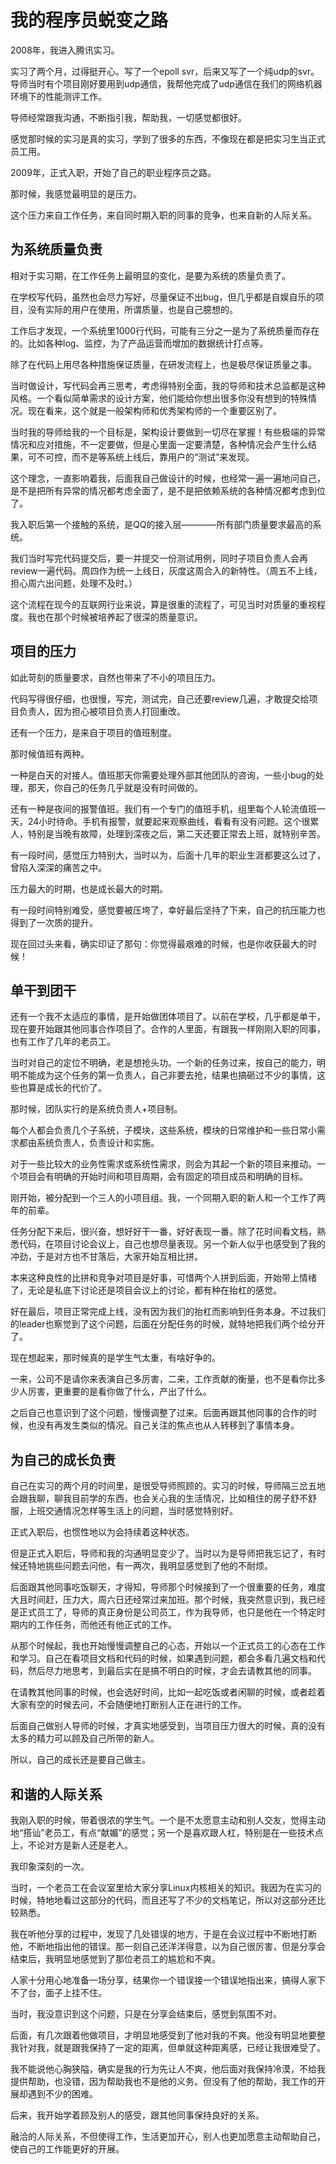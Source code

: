 # 我的程序员蜕变之路

2008年，我进入腾讯实习。

实习了两个月，过得挺开心。写了一个epoll svr，后来又写了一个纯udp的svr。导师当时有个项目刚好要用到udp通信，我帮他完成了udp通信在我们的网络机器环境下的性能测评工作。

导师经常跟我沟通，不断指引我，帮助我，一切感觉都很好。

感觉那时候的实习是真的实习，学到了很多的东西，不像现在都是把实习生当正式员工用。

2009年，正式入职，开始了自己的职业程序员之路。

那时候，我感觉最明显的是压力。

这个压力来自工作任务，来自同时期入职的同事的竞争，也来自新的人际关系。

## 为系统质量负责
相对于实习期，在工作任务上最明显的变化，是要为系统的质量负责了。

在学校写代码，虽然也会尽力写好，尽量保证不出bug，但几乎都是自娱自乐的项目，没有实际的用户在使用，所谓质量，也是自己臆想的。

工作后才发现，一个系统里1000行代码，可能有三分之一是为了系统质量而存在的。比如各种log、监控，为了产品运营而增加的数据统计打点等。

除了在代码上用尽各种措施保证质量，在研发流程上，也是极尽保证质量之事。

当时做设计，写代码会再三思考，考虑得特别全面，我的导师和技术总监都是这种风格。一个看似简单需求的设计方案，他们能给你想出很多你没有想到的特殊情况。现在看来，这个就是一般架构师和优秀架构师的一个重要区别了。

当时我的导师给我的一个目标是，架构设计要做到一切尽在掌握！有些极端的异常情况和应对措施，不一定要做，但是心里面一定要清楚，各种情况会产生什么结果，可不可控，而不是等系统上线后，靠用户的“测试”来发现。

这个理念，一直影响着我，后面我自己做设计的时候，也经常一遍一遍地问自己，是不是把所有异常的情况都考虑全面了，是不是把依赖系统的各种情况都考虑到位了。

我入职后第一个接触的系统，是QQ的接入层————所有部门质量要求最高的系统。

我们当时写完代码提交后，要一并提交一份测试用例，同时子项目负责人会再review一遍代码。周四作为统一上线日，灰度这周合入的新特性。（周五不上线，担心周六出问题，处理不及时。）

这个流程在现今的互联网行业来说，算是很重的流程了，可见当时对质量的重视程度。我也在那个时候被培养起了很深的质量意识。

## 项目的压力
如此苛刻的质量要求，自然也带来了不小的项目压力。

代码写得很仔细，也很慢，写完，测试完，自己还要review几遍，才敢提交给项目负责人，因为担心被项目负责人打回重改。

还有一个压力，是来自于项目的值班制度。

那时候值班有两种。

一种是白天的对接人。值班那天你需要处理外部其他团队的咨询，一些小bug的处理，那天，你自己的任务几乎就是没有时间做的。

还有一种是夜间的报警值班。我们有一个专门的值班手机，组里每个人轮流值班一天，24小时待命。手机有报警，就要起来观察曲线，看看有没有问题。这个很累人，特别是当晚有故障，处理到深夜之后，第二天还要正常去上班，就特别辛苦。

有一段时间，感觉压力特别大，当时以为，后面十几年的职业生涯都要这么过了，曾陷入深深的痛苦之中。

压力最大的时期，也是成长最大的时期。

有一段时间特别难受，感觉要被压垮了，幸好最后坚持了下来，自己的抗压能力也得到了一次质的提升。

现在回过头来看，确实印证了那句：你觉得最艰难的时候，也是你收获最大的时候！

## 单干到团干
还有一个我不太适应的事情，是开始做团体项目了。以前在学校，几乎都是单干，现在要开始跟其他同事合作项目了。合作的人里面，有跟我一样刚刚入职的同事，也有工作了几年的老员工。

当时对自己的定位不明确，老是想抢头功。一个新的任务过来，按自己的能力，明明不能成为这个任务的第一负责人，自己非要去抢，结果也搞砸过不少的事情，这些也算是成长的代价了。

那时候，团队实行的是系统负责人+项目制。

每个人都会负责几个子系统，子模块，这些系统，模块的日常维护和一些日常小需求都由系统负责人，负责设计和实施。

对于一些比较大的业务性需求或系统性需求，则会为其起一个新的项目来推动。一个项目会有明确的开始时间和项目周期，会有固定的项目成员和明确的目标。

刚开始，被分配到一个三人的小项目组。我，一个同期入职的新人和一个工作了两年的前辈。

任务分配下来后，很兴奋，想好好干一番，好好表现一番。除了花时间看文档，熟悉代码，在项目讨论会议上，自己也想尽量表现。另一个新人似乎也感受到了我的冲劲，于是对方也不甘落后，大家开始互相比拼。

本来这种良性的比拼和竞争对项目是好事，可惜两个人拼到后面，开始带上情绪了，无论是私底下讨论还是项目会议上的讨论，都有种在抬杠的感觉。

好在最后，项目正常完成上线，没有因为我们的抬杠而影响到任务本身。不过我们的leader也察觉到了这个问题，后面在分配任务的时候，就特地把我们两个给分开了。

现在想起来，那时候真的是学生气太重，有啥好争的。

一来，公司不是请你来表演自己多厉害，二来，工作贡献的衡量，也不是看你比多少人厉害，更重要的是看你做了什么，产出了什么。

之后自己也意识到了这个问题，慢慢调整了过来。后面再跟其他同事的合作的时候，也没有再发生类似的情况。自己关注的焦点也从人转移到了事情本身。

## 为自己的成长负责
自己在实习的两个月的时间里，是很受导师照顾的。实习的时候，导师隔三岔五地会跟我聊，聊我目前学的东西，也会关心我的生活情况，比如租住的房子舒不舒服，上班交通情况怎样等生活上的问题，当时感觉特别好。

正式入职后，也惯性地以为会持续着这种状态。

但是正式入职后，导师和我的沟通明显变少了。当时以为是导师把我忘记了，有时候还特地挑些问题去问他，有一两次，我明显感觉到了他的不耐烦。

后面跟其他同事吃饭聊天，才得知，导师那个时候接到了一个很重要的任务，难度大且时间赶，压力大，周六日还经常过来加班。那个时候，我突然意识到，我已经是正式员工了，导师的真正身份是公司员工，作为我导师，也只是他在一个特定时期内的工作任务，而他还有他正式的工作。

从那个时候起，我也开始慢慢调整自己的心态，开始以一个正式员工的心态在工作和学习。自己在看项目文档和代码的时候，如果遇到问题，都会多看几遍文档和代码，然后尽力地思考，到最后实在是搞不明白的时候，才会去请教其他的同事。

在请教其他同事的时候，也会选好时间，比如一起吃饭或者闲聊的时候，或者趁着大家有空的时候去问，不会随便地打断别人正在进行的工作。

后面自己做别人导师的时候，才真实地感受到，当项目压力很大的时候，真的没有太多的精力可以顾及自己所带的新人。

所以，自己的成长还是要自己做主。

## 和谐的人际关系
我刚入职的时候，带着很浓的学生气。一个是不太愿意主动和别人交友，觉得主动地“搭讪”老员工，有点“献媚”的感觉；另一个是喜欢跟人杠，特别是在一些技术点上，不论对方是新人还是老人。

我印象深刻的一次。

当时，一个老员工在会议室里给大家分享Linux内核相关的知识。我因为在实习的时候，特地地看过这部分的代码，而且还写了不少的文档笔记，所以对这部分还比较熟悉。

我在听他分享的过程中，发现了几处错误的地方，于是在会议过程中不断地打断他，不断地指出他的错误。那一刻自己还洋洋得意，以为自己很厉害，但是分享会结束后，我明显地感觉到了那位老员工的尴尬和不爽。

人家十分用心地准备一场分享，结果你一个错误接一个错误地指出来，搞得人家下不了台，面子上挂不住。

当时，我没意识到这个问题，只是在分享会结束后，感觉到氛围不对。

后面，有几次跟着他做项目，才明显地感受到了他对我的不爽。他没有明显地要整我针对我，就是跟我保持了一定的距离，但单就这种距离感，已经让我很难受了。

我不能说他心胸狭隘，确实是我的行为先让人不爽，他后面对我保持冷漠，不给我提供帮助，也没错，因为帮助我也不是他的义务。但没有了他的帮助，我工作的开展却遇到不少的困难。

后来，我开始学着顾及别人的感受，跟其他同事保持良好的关系。

融洽的人际关系，不但使得工作，生活更加开心，别人也更加愿意主动帮助自己，使自己的工作能更好的开展。